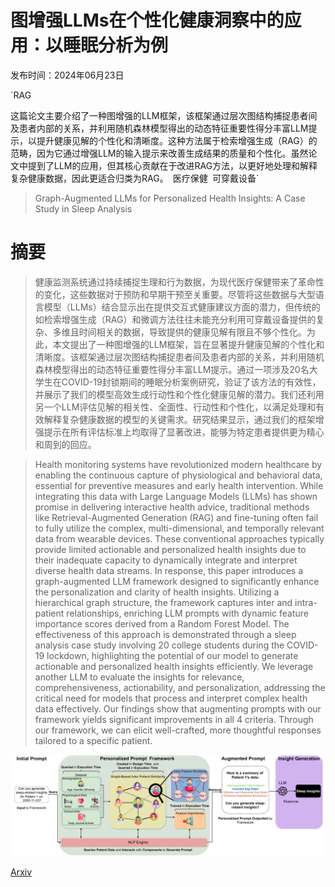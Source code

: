 # 图增强LLMs在个性化健康洞察中的应用：以睡眠分析为例

发布时间：2024年06月23日

`RAG

这篇论文主要介绍了一种图增强的LLM框架，该框架通过层次图结构捕捉患者间及患者内部的关系，并利用随机森林模型得出的动态特征重要性得分丰富LLM提示，以提升健康见解的个性化和清晰度。这种方法属于检索增强生成（RAG）的范畴，因为它通过增强LLM的输入提示来改善生成结果的质量和个性化。虽然论文中提到了LLM的应用，但其核心贡献在于改进RAG方法，以更好地处理和解释复杂健康数据，因此更适合归类为RAG。` `医疗保健` `可穿戴设备`

> Graph-Augmented LLMs for Personalized Health Insights: A Case Study in Sleep Analysis

# 摘要

> 健康监测系统通过持续捕捉生理和行为数据，为现代医疗保健带来了革命性的变化，这些数据对于预防和早期干预至关重要。尽管将这些数据与大型语言模型（LLMs）结合显示出在提供交互式健康建议方面的潜力，但传统的如检索增强生成（RAG）和微调方法往往未能充分利用可穿戴设备提供的复杂、多维且时间相关的数据，导致提供的健康见解有限且不够个性化。为此，本文提出了一种图增强的LLM框架，旨在显著提升健康见解的个性化和清晰度。该框架通过层次图结构捕捉患者间及患者内部的关系，并利用随机森林模型得出的动态特征重要性得分丰富LLM提示。通过一项涉及20名大学生在COVID-19封锁期间的睡眠分析案例研究，验证了该方法的有效性，并展示了我们的模型高效生成行动性和个性化健康见解的潜力。我们还利用另一个LLM评估见解的相关性、全面性、行动性和个性化，以满足处理和有效解释复杂健康数据的模型的关键需求。研究结果显示，通过我们的框架增强提示在所有评估标准上均取得了显著改进，能够为特定患者提供更为精心和周到的回应。

> Health monitoring systems have revolutionized modern healthcare by enabling the continuous capture of physiological and behavioral data, essential for preventive measures and early health intervention. While integrating this data with Large Language Models (LLMs) has shown promise in delivering interactive health advice, traditional methods like Retrieval-Augmented Generation (RAG) and fine-tuning often fail to fully utilize the complex, multi-dimensional, and temporally relevant data from wearable devices. These conventional approaches typically provide limited actionable and personalized health insights due to their inadequate capacity to dynamically integrate and interpret diverse health data streams. In response, this paper introduces a graph-augmented LLM framework designed to significantly enhance the personalization and clarity of health insights. Utilizing a hierarchical graph structure, the framework captures inter and intra-patient relationships, enriching LLM prompts with dynamic feature importance scores derived from a Random Forest Model. The effectiveness of this approach is demonstrated through a sleep analysis case study involving 20 college students during the COVID-19 lockdown, highlighting the potential of our model to generate actionable and personalized health insights efficiently. We leverage another LLM to evaluate the insights for relevance, comprehensiveness, actionability, and personalization, addressing the critical need for models that process and interpret complex health data effectively. Our findings show that augmenting prompts with our framework yields significant improvements in all 4 criteria. Through our framework, we can elicit well-crafted, more thoughtful responses tailored to a specific patient.

![图增强LLMs在个性化健康洞察中的应用：以睡眠分析为例](../../../paper_images/2406.16252/x1.png)

[Arxiv](https://arxiv.org/abs/2406.16252)